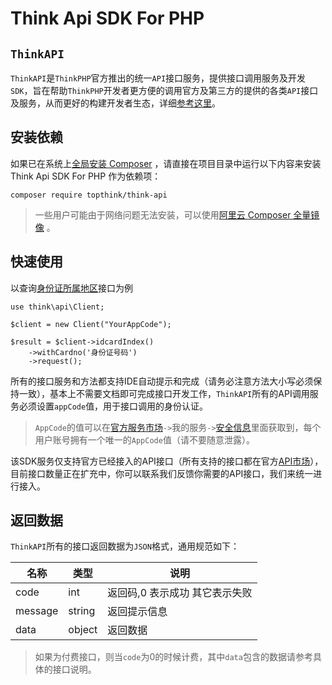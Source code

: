 # Think Api SDK For PHP

## `ThinkAPI`

`ThinkAPI`是`ThinkPHP`官方推出的统一`API`接口服务，提供接口调用服务及开发`SDK`，旨在帮助`ThinkPHP`开发者更方便的调用官方及第三方的提供的各类`API`接口及服务，从而更好的构建开发者生态，详细[参考这里](https://docs.topthink.com/think-api/)。


## 安装依赖

如果已在系统上[全局安装 Composer](https://getcomposer.org/doc/00-intro.md#globally) ，请直接在项目目录中运行以下内容来安装 Think Api SDK For PHP 作为依赖项：
```
composer require topthink/think-api
```
> 一些用户可能由于网络问题无法安装，可以使用[阿里云 Composer 全量镜像](https://developer.aliyun.com/composer) 。


## 快速使用

以查询[身份证所属地区]()接口为例

~~~
use think\api\Client;

$client = new Client("YourAppCode");

$result = $client->idcardIndex()
    ->withCardno('身份证号码')
    ->request();
~~~

所有的接口服务和方法都支持IDE自动提示和完成（请务必注意方法大小写必须保持一致），基本上不需要文档即可完成接口开发工作，`ThinkAPI`所有的API调用服务必须设置`appCode`值，用于接口调用的身份认证。

>`AppCode`的值可以在[官方服务市场](https://market.topthink.com/)`->`我的服务`->`[安全信息](https://market.topthink.com/my/security)里面获取到，每个用户账号拥有一个唯一的`AppCode`值（请不要随意泄露）。

该SDK服务仅支持官方已经接入的API接口（所有支持的接口都在官方[API市场](https://market.topthink.com/api)），目前接口数量正在扩充中，你可以联系我们反馈你需要的API接口，我们来统一进行接入。

## 返回数据

`ThinkAPI`所有的接口返回数据为`JSON`格式，通用规范如下：

| 名称 | 类型 | 说明 |
| --- | --- | --- |
| code | int | 返回码,0 表示成功 其它表示失败 |
| message| string | 返回提示信息 |
| data| object | 返回数据 |

> 如果为付费接口，则当`code`为0的时候计费，其中`data`包含的数据请参考具体的接口说明。
